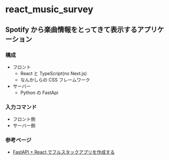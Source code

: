 # react_music_survey

## Spotify から楽曲情報をとってきて表示するアプリケーション

### 構成

- フロント
  - React と TypeScript(no Next.js)
  - なんかしらの CSS フレームワーク
- サーバー
  - Python の FastApi

### 入力コマンド

- フロント側
- サーバー側

### 参考ページ

- [FastAPI + React でフルスタックアプリを作成する](https://qiita.com/miruon/items/c7243d7adcd6d38b3829)
